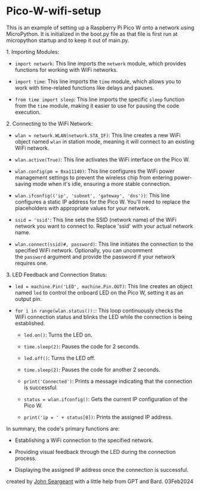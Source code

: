 # Pico-W-wifi-setup

This is an example of setting up a Raspberry Pi Pico W onto a network using MicroPython.
It is initialized in the boot.py file as that file is first run at micropython startup and to keep it out of main.py.

1\. Importing Modules:

-   `import network`: This line imports the `network` module, which provides functions for working with WiFi networks.

-   `import time`: This line imports the `time` module, which allows you to work with time-related functions like delays and pauses.

-   `from time import sleep`: This line imports the specific `sleep` function from the `time` module, making it easier to use for pausing the code execution.

2\. Connecting to the WiFi Network:

-   `wlan = network.WLAN(network.STA_IF)`: This line creates a new WiFi object named `wlan` in station mode, meaning it will connect to an existing WiFi network.

-   `wlan.active(True)`: This line activates the WiFi interface on the Pico W.

-   `wlan.config(pm = 0xa11140)`: This line configures the WiFi power management settings to prevent the wireless chip from entering power-saving mode when it's idle, ensuring a more stable connection.

-   `wlan.ifconfig(('ip', 'subnet', 'gateway', 'dns'))`: This line configures a static IP address for the Pico W. You'll need to replace the placeholders with appropriate values for your network.

-   `ssid = 'ssid'`: This line sets the SSID (network name) of the WiFi network you want to connect to. Replace 'ssid' with your actual network name.

-   `wlan.connect(ssid)#, password)`: This line initiates the connection to the specified WiFi network. Optionally, you can uncomment the `password` argument and provide the password if your network requires one.

3\. LED Feedback and Connection Status:

-   `led = machine.Pin('LED', machine.Pin.OUT)`: This line creates an object named `led` to control the onboard LED on the Pico W, setting it as an output pin.

-   `for i in range(wlan.status()):`: This loop continuously checks the WiFi connection status and blinks the LED while the connection is being established.

    -   `led.on()`: Turns the LED on.

    -   `time.sleep(2)`: Pauses the code for 2 seconds.

    -   `led.off()`: Turns the LED off.

    -   `time.sleep(2)`: Pauses the code for another 2 seconds.

    -   `print('Connected')`: Prints a message indicating that the connection is successful.

    -   `status = wlan.ifconfig()`: Gets the current IP configuration of the Pico W.

    -   `print('ip = ' + status[0])`: Prints the assigned IP address.

In summary, the code's primary functions are:

-   Establishing a WiFi connection to the specified network.

-   Providing visual feedback through the LED during the connection process.

-   Displaying the assigned IP address once the connection is successful.

created by [John Seargeant](https://github.com/John-Sarge) with a little help from GPT and Bard.  03Feb2024
